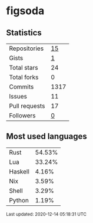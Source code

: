 # figsoda


## Statistics

<table>
    <tr>
        <td>Repositories</td>
        <td><a href="https://github.com/figsoda?tab=repositories">15</a></td>
    </tr>
    <tr>
        <td>Gists</td>
        <td><a href="https://gist.github.com/figsoda">1</a></td>
    </tr>
    <tr>
        <td>Total stars</td>
        <td>24</td>
    </tr>
    <tr>
        <td>Total forks</td>
        <td>0</td>
    </tr>
    <tr>
        <td>Commits</td>
        <td>1317</td>
    </tr>
    <tr>
        <td>Issues</td>
        <td>11</td>
    </tr>
    <tr>
        <td>Pull requests</td>
        <td>17</td>
    </tr>
    <tr>
        <td>Followers</td>
        <td><a href="https://github.com/figsoda?tab=followers">0</a></td>
    </tr>
</table>


## Most used languages

<table>
<tr><td>Rust</td><td>54.53%</td></tr>
<tr><td>Lua</td><td>33.24%</td></tr>
<tr><td>Haskell</td><td>4.16%</td></tr>
<tr><td>Nix</td><td>3.59%</td></tr>
<tr><td>Shell</td><td>3.29%</td></tr>
<tr><td>Python</td><td>1.19%</td></tr>
</table>


<sub>Last updated: 2020-12-14 05:18:31 UTC</sub>
